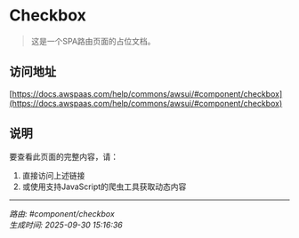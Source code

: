 # Checkbox

> 这是一个SPA路由页面的占位文档。

## 访问地址

[https://docs.awspaas.com/help/commons/awsui/#component/checkbox](https://docs.awspaas.com/help/commons/awsui/#component/checkbox)

## 说明

要查看此页面的完整内容，请：

1. 直接访问上述链接
2. 或使用支持JavaScript的爬虫工具获取动态内容

---

*路由: #component/checkbox*  
*生成时间: 2025-09-30 15:16:36*
